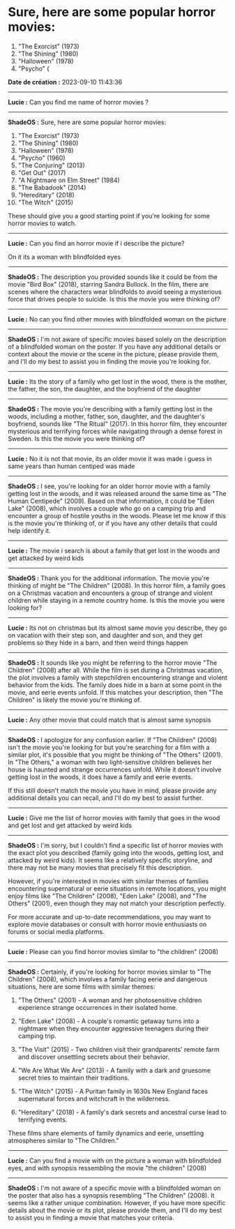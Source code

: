 # Sure, here are some popular horror movies:

1. "The Exorcist" (1973)
2. "The Shining" (1980)
3. "Halloween" (1978)
4. "Psycho" (

**Date de création :** 2023-09-10 11:43:36

---

**Lucie :**
Can you find me name of horror movies ?

---

**ShadeOS :**
Sure, here are some popular horror movies:

1. "The Exorcist" (1973)
2. "The Shining" (1980)
3. "Halloween" (1978)
4. "Psycho" (1960)
5. "The Conjuring" (2013)
6. "Get Out" (2017)
7. "A Nightmare on Elm Street" (1984)
8. "The Babadook" (2014)
9. "Hereditary" (2018)
10. "The Witch" (2015)

These should give you a good starting point if you're looking for some horror movies to watch.

---

**Lucie :**
Can you find an horror movie if i describe the picture?

On it its a woman with blindfolded eyes

---

**ShadeOS :**
The description you provided sounds like it could be from the movie "Bird Box" (2018), starring Sandra Bullock. In the film, there are scenes where the characters wear blindfolds to avoid seeing a mysterious force that drives people to suicide. Is this the movie you were thinking of?

---

**Lucie :**
No can you find other movies with blindfolded woman on the picture

---

**ShadeOS :**
I'm not aware of specific movies based solely on the description of a blindfolded woman on the poster. If you have any additional details or context about the movie or the scene in the picture, please provide them, and I'll do my best to assist you in finding the movie you're looking for.

---

**Lucie :**
Its the story of a family who get lost in the wood, there is the mother, the father, the son, the daughter, and the boyfriend of the daughter

---

**ShadeOS :**
The movie you're describing with a family getting lost in the woods, including a mother, father, son, daughter, and the daughter's boyfriend, sounds like "The Ritual" (2017). In this horror film, they encounter mysterious and terrifying forces while navigating through a dense forest in Sweden. Is this the movie you were thinking of?

---

**Lucie :**
No it is not that movie, its an older movie it was made i guess in same years than human centiped was made

---

**ShadeOS :**
I see, you're looking for an older horror movie with a family getting lost in the woods, and it was released around the same time as "The Human Centipede" (2009). Based on that information, it could be "Eden Lake" (2008), which involves a couple who go on a camping trip and encounter a group of hostile youths in the woods. Please let me know if this is the movie you're thinking of, or if you have any other details that could help identify it.

---

**Lucie :**
The movie i search is about a family that get lost in the woods and get attacked by weird kids

---

**ShadeOS :**
Thank you for the additional information. The movie you're thinking of might be "The Children" (2008). In this horror film, a family goes on a Christmas vacation and encounters a group of strange and violent children while staying in a remote country home. Is this the movie you were looking for?

---

**Lucie :**
Its not on christmas but its almost same movie you describe, they go on vacation with their step son, and daughter and son, and they get problems so they hide in a barn, and then weird things happen

---

**ShadeOS :**
It sounds like you might be referring to the horror movie "The Children" (2008) after all. While the film is set during a Christmas vacation, the plot involves a family with stepchildren encountering strange and violent behavior from the kids. The family does hide in a barn at some point in the movie, and eerie events unfold. If this matches your description, then "The Children" is likely the movie you're thinking of.

---

**Lucie :**
Any other movie that could match that is almost same synopsis

---

**ShadeOS :**
I apologize for any confusion earlier. If "The Children" (2008) isn't the movie you're looking for but you're searching for a film with a similar plot, it's possible that you might be thinking of "The Others" (2001). In "The Others," a woman with two light-sensitive children believes her house is haunted and strange occurrences unfold. While it doesn't involve getting lost in the woods, it does have a family and eerie events.

If this still doesn't match the movie you have in mind, please provide any additional details you can recall, and I'll do my best to assist further.

---

**Lucie :**
Give me the list of horror movies with family that goes in the wood and get lost and get attacked by weird kids

---

**ShadeOS :**
I'm sorry, but I couldn't find a specific list of horror movies with the exact plot you described (family going into the woods, getting lost, and attacked by weird kids). It seems like a relatively specific storyline, and there may not be many movies that precisely fit this description.

However, if you're interested in movies with similar themes of families encountering supernatural or eerie situations in remote locations, you might enjoy films like "The Children" (2008), "Eden Lake" (2008), and "The Others" (2001), even though they may not match your description perfectly.

For more accurate and up-to-date recommendations, you may want to explore movie databases or consult with horror movie enthusiasts on forums or social media platforms.

---

**Lucie :**
Please can you find horror movies similar to "the children" (2008)

---

**ShadeOS :**
Certainly, if you're looking for horror movies similar to "The Children" (2008), which involves a family facing eerie and dangerous situations, here are some films with similar themes:

1. "The Others" (2001) - A woman and her photosensitive children experience strange occurrences in their isolated home.

2. "Eden Lake" (2008) - A couple's romantic getaway turns into a nightmare when they encounter aggressive teenagers during their camping trip.

3. "The Visit" (2015) - Two children visit their grandparents' remote farm and discover unsettling secrets about their behavior.

4. "We Are What We Are" (2013) - A family with a dark and gruesome secret tries to maintain their traditions.

5. "The Witch" (2015) - A Puritan family in 1630s New England faces supernatural forces and witchcraft in the wilderness.

6. "Hereditary" (2018) - A family's dark secrets and ancestral curse lead to terrifying events.

These films share elements of family dynamics and eerie, unsettling atmospheres similar to "The Children."

---

**Lucie :**
Can you find a movie with on the picture a woman with blindfolded eyes, and with synopsis ressembling the movie "the children" (2008)

---

**ShadeOS :**
I'm not aware of a specific movie with a blindfolded woman on the poster that also has a synopsis resembling "The Children" (2008). It seems like a rather unique combination. However, if you have more specific details about the movie or its plot, please provide them, and I'll do my best to assist you in finding a movie that matches your criteria.
